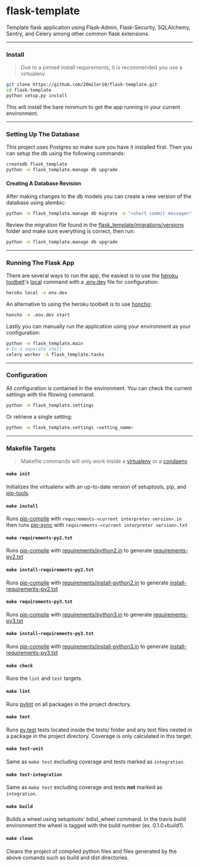 # flask-template

Template flask application using Flask-Admin, Flask-Security, SQLAlchemy, Sentry, and Celery among other common flask
extensions.

***

### Install

> Due to a pinned install requirements, it is recommended you use a virtualenv

```bash
git clone https://github.com/20miler10/flask-template.git
cd flask-template
python setup.py install
```

This will install the bare minimum to get the app running in your current environment.

***

### Setting Up The Database

This project uses Postgres so make sure you have it installed first. Then you can setup the db using the following
commands:

```bash
createdb flask_template
python -m flask_template.manage db upgrade
```

#### Creating A Database Revision

After making changes to the db models you can create a new version of the database using alembic:

```bash
python -m flask_template.manage db migrate -m "<short commit message>"
```

Review the migration file found in the [flask_template/migrations/versions](flask_template/migrations/versions) folder and make sure everything is correct, then run:

```bash
python -m flask_template.manage db upgrade
```

***

### Running The Flask App

There are several ways to run the app, the easiest is to use the [heroku toolbelt](https://toolbelt.heroku.com/)'s [local](https://devcenter.heroku.com/articles/heroku-local) command with a [.env.dev](.env.dev) file for configuration:

```bash
heroku local -e env.dev
```

An alternative to using the heroku toolbelt is to use [honcho](https://honcho.readthedocs.org/en/latest/):

```bash
honcho -e .env.dev start
```

Lastly you can manually run the application using your environment as your configuration:

```bash
python -m flask_template.main
# In a separate shell
celery worker -A flask_template.tasks
```

***

### Configuration

All configuration is contained in the environment. You can check the current settings with the fllowing command:

```bash
python -m flask_template.settings
```

Or retrieve a single setting:

```bash
python -m flask_template.settings <setting_name>
```

***

### Makefile Targets

> Makefile commands will only work inside a [virtualenv](https://virtualenv.pypa.io/en/latest/) or a [condaenv](http://conda.pydata.org/docs/using/envs.html)

#### `make init`

Initializes the virtualenv with an up-to-date version of setuptools, pip, and [pip-tools](https://github.com/nvie/pip-tools/).

#### `make install`

Runs [pip-compile] with `requirements-<current interpreter version>.in` then runs [pip-sync] with `requirements-<current interpreter version>.txt`

#### `make requirements-py2.txt`

Runs [pip-compile] with [requirements/python2.in](requirements/python2.in) to generate [requirements-py2.txt](requirements-py2.txt)

#### `make install-requirements-py2.txt`

Runs [pip-compile] with [requirements/install-python2.in](requirements/install-python2.in) to generate [install-requirements-py2.txt](install-requirements-py2.txt)

#### `make requirements-py3.txt`

Runs [pip-compile] with [requirements/python3.in](requirements/python3.in) to generate [requirements-py3.txt](requirements-py3.txt)

#### `make install-requirements-py3.txt`

Runs [pip-compile] with [requirements/install-python3.in](requirements/install-python3.in) to generate [install-requirements-py3.txt](install-requirements-py3.txt)

#### `make check`

Runs the `lint` and `test` targets.

#### `make lint`

Runs [pylint] on all packages in the project directory.

#### `make test`

Runs [py.test] tests located inside the tests/ folder and any test files nested in a package in the project directory. Coverage is only calculated in this target.

#### `make test-unit`

Same as `make test` excluding coverage and tests marked as `integration`.

#### `make test-integration`

Same as `make test` excluding coverage and tests **not** marked as `integration`.

#### `make build`

Builds a wheel using setuptools' bdist_wheel command. In the travis build environment the wheel is tagged with the build number (ex. 0.1.0+build1).

#### `make clean`

Cleans the project of compiled python files and files generated by the above comands such as build and dist directories.


[pylint]: https://www.pylint.org/
[py.test]: http://pytest.org/latest/
[pip-tools]: https://github.com/nvie/pip-tools/#pip-tools--pip-compile--pip-sync
[pip-compile]: https://github.com/nvie/pip-tools/#example-usage-for-pip-compile
[pip-sync]: https://github.com/nvie/pip-tools/#example-usage-for-pip-sync
